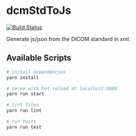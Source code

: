 # dcmStdToJs

[![Build Status](https://travis-ci.org/ivmartel/dcmStdToJs.svg?branch=master)](https://travis-ci.org/ivmartel/dcmStdToJs)

Generate js/json from the DICOM standard in xml.

## Available Scripts

``` bash
# install dependencies
yarn install

# serve with hot reload at localhost:8080
yarn run start

# lint files
yarn run lint

# run tests
yarn run test
```

